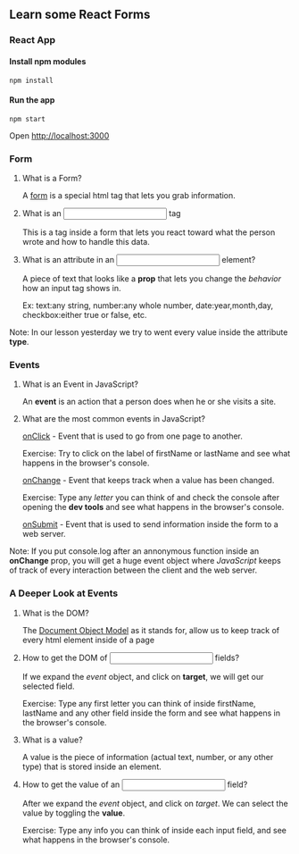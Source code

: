 ## Learn some React Forms

### React App

#### Install npm modules
`npm install`

#### Run the app
`npm start`

Open [http://localhost:3000](http://localhost:3000)

### Form

1. What is a Form?

   A [form](https://www.tutorialspoint.com/html/html_forms.htm) is a special html tag that lets you grab information.

2. What is an <input> tag

   This is a tag inside a form that lets you react toward what the person wrote and how to handle this data.

3. What is an attribute in an <input> element?

   A piece of text that looks like a <strong>prop</strong> that lets you change
   the <em>behavior</em> how an input tag shows in.

   Ex: text:any string, number:any whole number, date:year,month,day, checkbox:either true or false, etc.

Note: In our lesson yesterday we try to went every value inside the attribute <strong>type</strong>.

### Events

1. What is an Event in JavaScript?

   An <strong>event</strong> is an action that a person does when he or she visits a site.

2. What are the most common events in JavaScript?

   [onClick](https://www.w3schools.com/jsref/event_onclick.asp) - Event that is used to go from one page to another.

   Exercise: Try to click on the label of firstName or lastName and see what happens in the browser's console.

   [onChange](https://www.w3schools.com/jsref/event_onchange.asp) - Event that keeps track when a value has been changed.

   Exercise: Type any <em>letter</em> you can think of and check the console after opening the <strong>dev tools</strong> and see what happens in the browser's console.

   [onSubmit](https://www.w3schools.com/jsref/event_onsubmit.asp) - Event that is used to send information inside the form to a web server.

Note: If you put console.log after an annonymous function inside an
<strong>onChange</strong> prop, you will get a huge event object where <em>JavaScript</em> keeps of track of every interaction between the client and the web server.

### A Deeper Look at Events

1. What is the DOM?

   The [Document Object Model](https://www.tutorialspoint.com/javascript/javascript_html_dom.htm) as it stands for, allow us to keep track of every html element inside of a page

2. How to get the DOM of <input> fields?

   If we expand the <em>event</em> object, and click on <strong>target</strong>, we will get our selected field.

   Exercise: Type any first letter you can think of inside firstName, lastName and any other field inside the form and see what happens in the browser's console.

3. What is a value?

   A value is the piece of information (actual text, number, or any other type) that is stored inside an element.

4. How to get the value of an <input> field?

   After we expand the <em>event</em> object, and click on <em>target</em>. We can select the value by toggling the <strong>value</strong>.

   Exercise: Type any info you can think of inside each input field, and see what happens in the browser's console.
